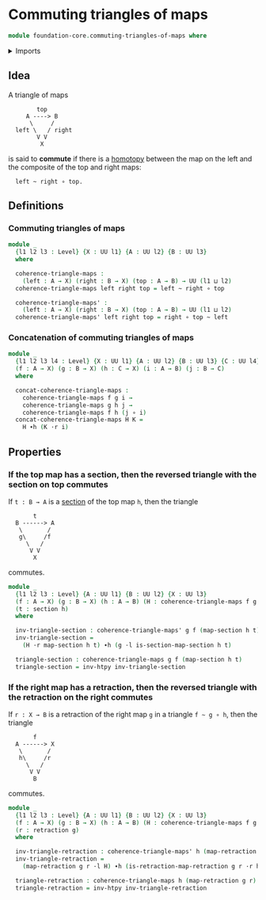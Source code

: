 # Commuting triangles of maps

```agda
module foundation-core.commuting-triangles-of-maps where
```

<details><summary>Imports</summary>

```agda
open import foundation.universe-levels

open import foundation-core.function-types
open import foundation-core.homotopies
open import foundation-core.retractions
open import foundation-core.sections
open import foundation.whiskering-homotopies-composition
```

</details>

## Idea

A triangle of maps

```text
        top
     A ----> B
      \     /
  left \   / right
        V V
         X
```

is said to **commute** if there is a [homotopy](foundation-core.homotopies.md)
between the map on the left and the composite of the top and right maps:

```text
  left ~ right ∘ top.
```

## Definitions

### Commuting triangles of maps

```agda
module _
  {l1 l2 l3 : Level} {X : UU l1} {A : UU l2} {B : UU l3}
  where

  coherence-triangle-maps :
    (left : A → X) (right : B → X) (top : A → B) → UU (l1 ⊔ l2)
  coherence-triangle-maps left right top = left ~ right ∘ top

  coherence-triangle-maps' :
    (left : A → X) (right : B → X) (top : A → B) → UU (l1 ⊔ l2)
  coherence-triangle-maps' left right top = right ∘ top ~ left
```

### Concatenation of commuting triangles of maps

```agda
module _
  {l1 l2 l3 l4 : Level} {X : UU l1} {A : UU l2} {B : UU l3} {C : UU l4}
  (f : A → X) (g : B → X) (h : C → X) (i : A → B) (j : B → C)
  where

  concat-coherence-triangle-maps :
    coherence-triangle-maps f g i →
    coherence-triangle-maps g h j →
    coherence-triangle-maps f h (j ∘ i)
  concat-coherence-triangle-maps H K =
    H ∙h (K ·r i)
```

## Properties

### If the top map has a section, then the reversed triangle with the section on top commutes

If `t : B → A` is a [section](foundation-core.sections.md) of the top map `h`,
then the triangle

```text
       t
  B ------> A
   \       /
   g\     /f
     \   /
      V V
       X
```

commutes.

```agda
module _
  {l1 l2 l3 : Level} {A : UU l1} {B : UU l2} {X : UU l3}
  (f : A → X) (g : B → X) (h : A → B) (H : coherence-triangle-maps f g h)
  (t : section h)
  where

  inv-triangle-section : coherence-triangle-maps' g f (map-section h t)
  inv-triangle-section =
    (H ·r map-section h t) ∙h (g ·l is-section-map-section h t)

  triangle-section : coherence-triangle-maps g f (map-section h t)
  triangle-section = inv-htpy inv-triangle-section
```

### If the right map has a retraction, then the reversed triangle with the retraction on the right commutes

If `r : X → B` is a retraction of the right map `g` in a triangle `f ~ g ∘ h`,
then the triangle

```text
       f
  A ------> X
   \       /
   h\     /r
     \   /
      V V
       B
```

commutes.

```agda
module _
  {l1 l2 l3 : Level} {A : UU l1} {B : UU l2} {X : UU l3}
  (f : A → X) (g : B → X) (h : A → B) (H : coherence-triangle-maps f g h)
  (r : retraction g)
  where

  inv-triangle-retraction : coherence-triangle-maps' h (map-retraction g r) f
  inv-triangle-retraction =
    (map-retraction g r ·l H) ∙h (is-retraction-map-retraction g r ·r h)

  triangle-retraction : coherence-triangle-maps h (map-retraction g r) f
  triangle-retraction = inv-htpy inv-triangle-retraction
```
